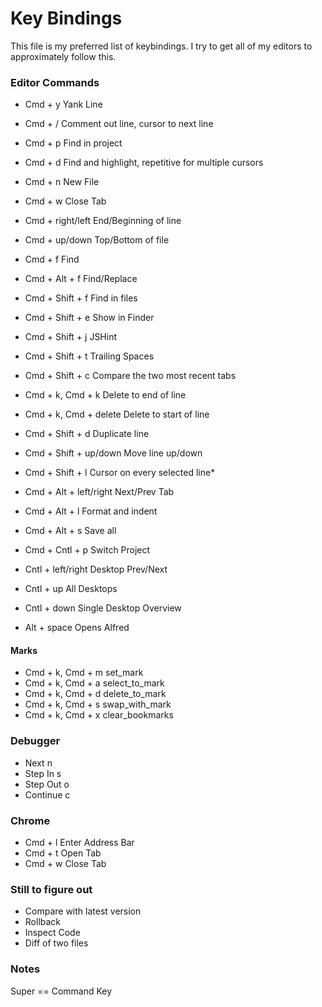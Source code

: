 # Key Bindings

This file is my preferred list of keybindings.  I try to get all of my editors to approximately follow this.

### Editor Commands
* Cmd + y									Yank Line
* Cmd + /									Comment out line, cursor to next line
* Cmd + p 								Find in project
* Cmd + d 								Find and highlight, repetitive for multiple cursors
* Cmd + n 								New File
* Cmd + w 								Close Tab
* Cmd + right/left 				End/Beginning of line
* Cmd + up/down 					Top/Bottom of file

* Cmd + f                 Find
* Cmd + Alt + f 					Find/Replace
* Cmd + Shift + f 				Find in files
* Cmd + Shift + e 				Show in Finder
* Cmd + Shift + j					JSHint
* Cmd + Shift + t					Trailing Spaces
* Cmd + Shift + c  				Compare the two most recent tabs

* Cmd + k, Cmd + k 				Delete to end of line
* Cmd + k, Cmd + delete 	Delete to start of line

* Cmd + Shift + d 				Duplicate line
* Cmd + Shift + up/down		Move line up/down
* Cmd + Shift + l 				Cursor on every selected line*

* Cmd + Alt + left/right 	Next/Prev Tab
* Cmd + Alt + l 					Format and indent
* Cmd + Alt + s 					Save all

* Cmd + Cntl + p 					Switch Project

* Cntl + left/right				Desktop Prev/Next
* Cntl + up								All Desktops
* Cntl + down							Single Desktop Overview

* Alt + space 						Opens Alfred

#### Marks
* Cmd + k, Cmd + m 				set_mark
* Cmd + k, Cmd + a 				select_to_mark
* Cmd + k, Cmd + d 				delete_to_mark
* Cmd + k, Cmd + s 				swap_with_mark
* Cmd + k, Cmd + x 				clear_bookmarks

### Debugger
* Next 			n
* Step In   s
* Step Out 	o
* Continue 	c

### Chrome
* Cmd + l 								Enter Address Bar
* Cmd + t 								Open Tab
* Cmd + w 								Close Tab


### Still to figure out
* Compare with latest version
* Rollback
* Inspect Code
* Diff of two files

### Notes
Super == Command Key